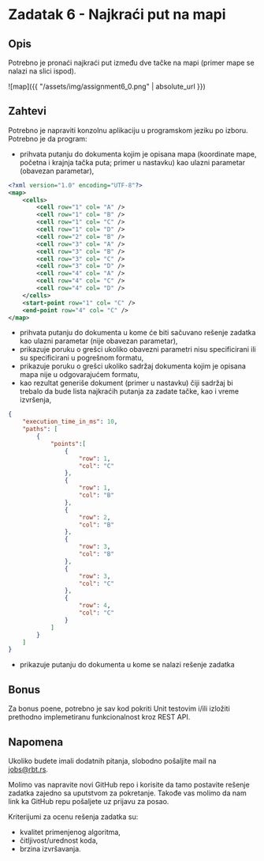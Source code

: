 # Zadatak 6 - Najkraći put na mapi

## Opis

Potrebno je pronaći najkraći put između dve tačke na mapi (primer mape se nalazi na slici ispod).

![map]({{ "/assets/img/assignment6_0.png" | absolute_url }})

## Zahtevi

Potrebno je napraviti konzolnu aplikaciju u programskom jeziku po izboru. Potrebno je da program:
- prihvata putanju do dokumenta kojim je opisana mapa (koordinate mape, početna i krajnja tačka puta; primer u nastavku) kao ulazni parametar (obavezan parametar),

```xml
<?xml version="1.0" encoding="UTF-8"?>
<map>
	<cells>
		<cell row="1" col= "A" />
		<cell row="1" col= "B" />
		<cell row="1" col= "C" />
		<cell row="1" col= "D" />
		<cell row="2" col= "B" />
		<cell row="3" col= "A" />
		<cell row="3" col= "B" />
		<cell row="3" col= "C" />
		<cell row="3" col= "D" />		
		<cell row="4" col= "A" />
		<cell row="4" col= "C" />
		<cell row="4" col= "D" />		
	</cells>	
	<start-point row="1" col= "C" />
	<end-point row="4" col= "C" />
</map>
```

- prihvata putanju do dokumenta u kome će biti sačuvano rešenje zadatka kao ulazni parametar (nije obavezan parametar),
- prikazuje poruku o grešci ukoliko obavezni parametri nisu specificirani ili su specificirani u pogrešnom formatu,
- prikazuje poruku o grešci ukoliko sadržaj dokumenta kojim je opisana mapa nije u odgovarajućem formatu,
- kao rezultat generiše dokument (primer u nastavku) čiji sadržaj bi trebalo da bude lista najkraćih putanja za zadate tačke, kao i vreme izvršenja,

```json
{
	"execution_time_in_ms": 10,	
	"paths": [
		{
			"points":[
				{
					"row": 1,
					"col": "C"
				},
				{
					"row": 1,
					"col": "B"
				},
				{
					"row": 2,
					"col": "B"
				},			
				{
					"row": 3,
					"col": "B"
				},
				{
					"row": 3,
					"col": "C"
				},
				{
					"row": 4,
					"col": "C"
				}
			]
		}
	]
}
```

- prikazuje putanju do dokumenta u kome se nalazi rešenje zadatka

## Bonus

Za bonus poene, potrebno je sav kod pokriti Unit testovim i/ili izložiti prethodno implemetiranu funkcionalnost kroz REST API.

## Napomena

Ukoliko budete imali dodatnih pitanja, slobodno pošaljite mail na <jobs@rbt.rs>.

Molimo vas napravite novi GitHub repo i korisite da tamo postavite rešenje zadatka zajedno sa uputstvom za pokretanje. Takođe vas molimo da nam link ka GitHub repu pošaljete uz prijavu za posao.

Kriterijumi za ocenu rešenja zadatka su:
- kvalitet primenjenog algoritma,
- čitljivost/urednost koda,
- brzina izvršavanja.